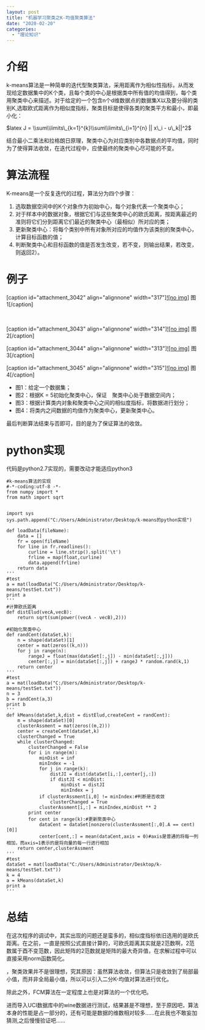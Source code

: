 ```yaml
---
layout: post
title: "机器学习聚类之K-均值聚类算法"
date: "2020-02-20"
categories: 
  - "理论知识"
---
```


# 介绍

k-means算法是一种简单的迭代型聚类算法，采用距离作为相似性指标，从而发现给定数据集中的K个类，且每个类的中心是根据类中所有值的均值得到，每个类用聚类中心来描述。对于给定的一个包含n个d维数据点的数据集X以及要分得的类别K,选取欧式距离作为相似度指标，聚类目标是使得各类的聚类平方和最小，即最小化：

$latex J = \\sum\\limits\_{k=1}^{k}\\sum\\limits\_{i=1}^{n} || x\_i - u\_k||^2$

结合最小二乘法和拉格朗日原理，聚类中心为对应类别中各数据点的平均值，同时为了使得算法收敛，在迭代过程中，应使最终的聚类中心尽可能的不变。

# 算法流程

K-means是一个反复迭代的过程，算法分为四个步骤：

1. 选取数据空间中的K个对象作为初始中心，每个对象代表一个聚类中心；
2. 对于样本中的数据对象，根据它们与这些聚类中心的欧氏距离，按距离最近的准则将它们分到距离它们最近的聚类中心（最相似）所对应的类；
3. 更新聚类中心：将每个类别中所有对象所对应的均值作为该类别的聚类中心，计算目标函数的值；
4. 判断聚类中心和目标函数的值是否发生改变，若不变，则输出结果，若改变，则返回2）。

# 例子

\[caption id="attachment\_3042" align="alignnone" width="317"\][![no img]](http://127.0.0.1/?attachment_id=3042) 图1\[/caption\]

 

\[caption id="attachment\_3043" align="alignnone" width="314"\][![no img]](http://127.0.0.1/?attachment_id=3043) 图2\[/caption\]

\[caption id="attachment\_3044" align="alignnone" width="313"\][![no img]](http://127.0.0.1/?attachment_id=3044) 图3\[/caption\]

\[caption id="attachment\_3045" align="alignnone" width="315"\][![no img]](http://127.0.0.1/?attachment_id=3045) 图4\[/caption\]

- 图1：给定一个数据集；
- 图2：根据K = 5初始化聚类中心，保证　聚类中心处于数据空间内；
- 图3：根据计算类内对象和聚类中心之间的相似度指标，将数据进行划分；
- 图4：将类内之间数据的均值作为聚类中心，更新聚类中心。

最后判断算法结束与否即可，目的是为了保证算法的收敛。

# **python实现**

代码是python2.7实现的，需要改动才能适应python3

```
#k-means算法的实现
#-*-coding:utf-8 -*-
from numpy import *
from math import sqrt


import sys
sys.path.append("C:/Users/Administrator/Desktop/k-means的python实现")
 
def loadData(fileName):
    data = []
    fr = open(fileName)
    for line in fr.readlines():
        curline = line.strip().split('\t')
        frline = map(float,curline)
        data.append(frline)
    return data
'''
#test
a = mat(loadData("C:/Users/Administrator/Desktop/k-means/testSet.txt"))
print a
'''
#计算欧氏距离
def distElud(vecA,vecB):
    return sqrt(sum(power((vecA - vecB),2)))

#初始化聚类中心
def randCent(dataSet,k):
    n = shape(dataSet)[1]
    center = mat(zeros((k,n)))
    for j in range(n):
        rangeJ = float(max(dataSet[:,j]) - min(dataSet[:,j]))
        center[:,j] = min(dataSet[:,j]) + rangeJ * random.rand(k,1)
    return center
'''
#test
a = mat(loadData("C:/Users/Administrator/Desktop/k-means/testSet.txt"))
n = 3
b = randCent(a,3)
print b
'''
def kMeans(dataSet,k,dist = distElud,createCent = randCent):
    m = shape(dataSet)[0]
    clusterAssment = mat(zeros((m,2)))
    center = createCent(dataSet,k)
    clusterChanged = True
    while clusterChanged:
        clusterChanged = False
        for i in range(m):
            minDist = inf
            minIndex = -1
            for j in range(k):
                distJI = dist(dataSet[i,:],center[j,:])
                if distJI < minDist:
                    minDist = distJI
                    minIndex = j
            if clusterAssment[i,0] != minIndex:#判断是否收敛
                clusterChanged = True
            clusterAssment[i,:] = minIndex,minDist ** 2
        print center
        for cent in range(k):#更新聚类中心
            dataCent = dataSet[nonzero(clusterAssment[:,0].A == cent)[0]]
            center[cent,:] = mean(dataCent,axis = 0)#axis是普通的将每一列相加，而axis=1表示的是将向量的每一行进行相加
    return center,clusterAssment
'''
#test
dataSet = mat(loadData("C:/Users/Administrator/Desktop/k-means/testSet.txt"))
k = 4
a = kMeans(dataSet,k)
print a
'''
```

# 总结

在这次程序的调试中，其实出现的问题还是蛮多的，相似度指标依旧选用的是欧氏距离。在之前，一直是按照公式直接计算的，可欧氏距离其实就是2范数啊，2范数属于酉不变范数，因此矩阵的2范数就是矩阵的最大奇异值，在求解过程中可以直接采用norm函数简化。

，聚类效果并不是很理想，究其原因：虽然算法收敛，但算法只是收敛到了局部最小值，而并非全局最小值，所以可以引入二分K-均值对算法进行优化。

除此之外，FCM算法在一定程度上也是对算法的一个优化吧。

进而导入UCI数据库中的wine数据进行测试，结果甚是不理想，至于原因吧，算法本身的性能是占一部分的，还有可能是数据的维数相对较多......在此我也不敢妄加猜测,之后慢慢验证吧......
